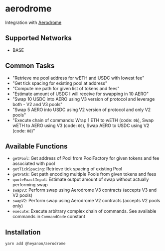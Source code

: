 # aerodrome

Integration with [Aerodrome](https://aerodrome.finance/)

## Supported Networks

- BASE

## Common Tasks

- "Retrieve me pool address for wETH and USDC with lowest fee"
- "Get tick spacing for existing pool at address"
- "Compute me path for given list of tokens and fees"
- "Estimate amount of USDC I will receive for swapping in 10 AERO"
- "Swap 10 USDC into AERO using V3 version of protocol and leverage both - V2 and V3 pools"
- "Swap 5 AERO into USDC using V2 version of protocol and only V2 pools"
- "Execute chain of commands: Wrap 1 ETH to wETH (code: `0b`), Swap wETH to AERO using V3 (code: `00`), Swap AERO to USDC using V2 (code: `08`)"

## Available Functions

- `getPool`: Get address of Pool from PoolFactory for given tokens and fee associated with pool
- `getTickSpacing`: Retrieve tick spacing of existing Pool
- `getPath`: Get path encoding multiple Pools from given tokens and fees
- `quoteExactInput`: Estimate output amount of swap without actually performing swap
- `swapV3`: Perform swap using Aerodrome V3 contracts (accepts V3 and V2 pools)
- `swapV2`: Perform swap using Aerodrome V2 contracts (accepts V2 pools only)
- `execute`: Execute arbitrary complex chain of commands. See available commands in `CommandCode` constant

## Installation

```bash
yarn add @heyanon/aerodrome
```
